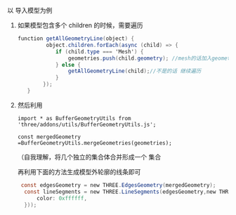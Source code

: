 以 导入模型为例

1. 如果模型包含多个 children 的时候，需要遍历
    
    ```glsl
    function getAllGeometryLine(object) {
             object.children.forEach(async (child) => {
                if (child.type === 'Mesh') {
                    geometries.push(child.geometry); //mesh的话加入geometries
                } else {
                    getAllGeometryLine(child);//不是的话 继续遍历
                }
            });
       }
    ```
    
2. 然后利用
    
    `import * as BufferGeometryUtils from 'three/addons/utils/BufferGeometryUtils.js';`
    
    `const mergedGeometry  =BufferGeometryUtils.mergeGeometries(geometries);`
    
    （自我理解，将几个独立的集合体合并形成一个 集合
    
    再利用下面的方法生成模型外轮廓的线条即可
    
    ```glsl
     const edgesGeometry = new THREE.EdgesGeometry(mergedGeometry); 
      const lineSegments = new THREE.LineSegments(edgesGeometry,new THREE.LineBasicMaterial({
          color: 0xffffff,
      }));
    ```